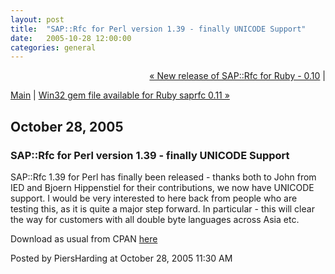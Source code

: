 ```yaml
---
layout: post
title:  "SAP::Rfc for Perl version 1.39 - finally UNICODE Support"
date:   2005-10-28 12:00:00
categories: general
---
```

<p align="right">
<a href="http://www.piersharding.com/blog/archives/2005/10/new_release_of.html">&laquo; New release of SAP::Rfc for Ruby - 0.10</a> |

<a href="http://www.piersharding.com/blog/">Main</a>
| <a href="http://www.piersharding.com/blog/archives/2005/11/win32_gem_file.html">Win32 gem file available for Ruby saprfc 0.11 &raquo;</a>

</p>

<h2>October 28, 2005</h2>

<h3>SAP::Rfc for Perl version 1.39 - finally UNICODE Support</h3>

SAP::Rfc 1.39 for Perl has finally been released - thanks both to John from IED and Bjoern Hippenstiel for their contributions, we now have UNICODE support.  I would be very interested to here back from people who are testing this, as it is quite a major step forward.  In particular - this will clear the way for customers with all double byte languages across Asia etc.

Download as usual from CPAN <a href='http://search.cpan.org/search?dist=SAP-Rfc'>here</a>

<div id="a000041more"><div id="more">

</div></div>

<p class="posted">Posted by PiersHarding at October 28, 2005 11:30 AM</p>





